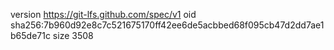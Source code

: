 version https://git-lfs.github.com/spec/v1
oid sha256:7b960d92e8c7c521675170ff42ee6de5acbbed68f095cb47d2dd7ae1b65de71c
size 3508
